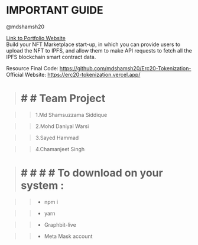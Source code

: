 # IMPORTANT GUIDE

@mdshamsh20 

[Link to Portfolio Website](https://linktr.ee/mdshamsuzzama)<br>
Build your NFT Marketplace start-up, in which you can provide users to upload the NFT to IPFS, and allow them to make API requests to fetch all the IPFS blockchain smart contract data.
<br>

Resource Final Code: https://github.com/mdshamsh20/Erc20-Tokenization-
<br>
Official Website: https://erc20-tokenization.vercel.app/
<br>

> # # # Team Project 

>> 1.Md Shamsuzzama Siddique 

>> 2.Mohd Daniyal Warsi

>> 3.Sayed Hammad

>> 4.Chamanjeet Singh 


> # # # # # To download on your system :

>> * npm i

>> * yarn 

>> * Graphbit-live

>> * Meta Mask account


